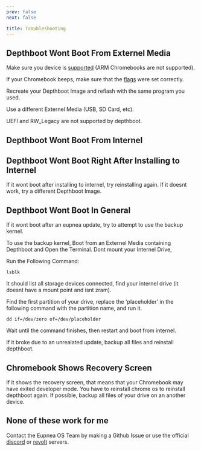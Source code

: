 ```yaml
---
prev: false
next: false

title: Troubleshooting
---
```

## Depthboot Wont Boot From Externel Media
Make sure you device is [supported](https://eupnea-linux.github.io/docs/depthboot/supported-devices) (ARM Chromebooks are not supported).

If your Chromebook beeps, make sure that the [flags](https://eupnea-linux.github.io/docs/depthboot/build-instructions) were set correctly.

Recreate your Depthboot Image and reflash with the same program you used.

Use a different Externel Media (USB, SD Card, etc).

UEFI and RW_Legacy are not supported by depthboot.

## Depthboot Wont Boot From Internel

## Depthboot Wont Boot Right After Installing to Internel
If it wont boot after installing to internel, try reinstalling again.
If it doesnt work, try a different Depthboot Image.

## Depthboot Wont Boot In General

If it wont boot after an eupnea update, try to attempt to use the backup kernel.

To use the backup kernel, Boot from an Externel Media containing Depthboot and Open the Terminal.
Dont mount your Internel Drive,

Run the Following Command:
```shell
lsblk
```
It should list all storage devices connected, find your internel drive (it doesnt have a mount point and isnt zram).

Find the first partition of your drive, replace the 'placeholder' in the following command with the partition name, and run it.

```shell
dd if=/dev/zero of=/dev/placeholder
```
Wait until the command finishes, then restart and boot from internel.

If it broke due to an unrealated update, backup all files and reinstall depthboot.

## Chromebook Shows Recovery Screen
If it shows the recovery screen, that means that your Chromebook may have exited developer mode.
You have to reinstall chrome os to reinstall depthboot again.
If possible, backup all files of your drive on an another device.

## None of these work for me

Contact the Eupnea OS Team by making a Github Issue or use the official [discord](https://discord.gg/jxXb2PwzYz) or [revolt](https://rvlt.gg/6YxHB2Cz) servers.
